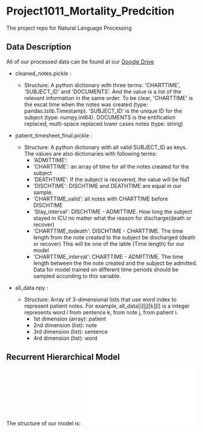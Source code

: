 # Project1011_Mortality_Predcition
The project repo for Natural Language Processing

## Data Description
All of our processed data can be found at our [Google Drive](https://drive.google.com/drive/u/1/folders/1EJVIHULMXFmasnBwDTGb-j-mA5duN7ck)
* cleaned_notes.pickle : 
   * Structure: A python dictionary with three terms: 'CHARTTIME', 'SUBJECT_ID' and 'DOCUMENTS'. And the value is a list of the relevant 
   information in the same order. To be clear, 'CHARTTIME' is the excat time when the notes was created (type: pandas.tslib.Timestamp). 
   'SUBJECT_ID' is the unique ID for the subject (type: numpy.int64). DOCUMENTS is the entification replaced, multi-space replaced lower cases 
   notes (type: string)
    
* patient_timesheet_final.pickle : 
   * Structure: A python dictionary with all valid SUBJECT_ID as keys. The values are also dictionaries with following terms: 
      * 'ADMITTIME': 
      * 'CHARTTIME': an array of time for all the notes created for the subject
      * 'DEATHTIME': If the subject is recovered, the value will be NaT
      * 'DISCHTIME': DISCHTIME and DEATHTIME are equal in our sample.
      * 'CHARTTIME_valid': all notes with CHARTTIME before DISCHTIME
      * 'Stay_interval': DISCHTIME - ADMITTIME. How long the subject stayed in ICU no matter what the reason for discharge(death or recover)
      * 'CHARTTIME_todeath': DISCHTIME - CHARTTIME. The time length from the note created to the subject be discharged (death or recover)
        This will be one of the lable (Time length) for our model
      * 'CHARTTIME_interval': CHARTTIME - ADMITTIME. The time length between the the note created and the subject be admitted. Data for model trained on different time periods should be sampled according to this variable. 
      
   

* all_data.npy :
   * Structure: Array of 3-dimensional lists that use word index to represent patient notes. For example, all_data[i][j][k][l] is a integer represents word l from sentence k, from note j, from patient i.
      * 1st dimension (array): patient
      * 2nd dimension (list): note
      * 3rd dimension (list): sentence
      * 4rd dimension (list): word

## Recurrent Hierarchical Model
The structure of our model is:
![picture](HAN.pdf)

